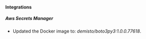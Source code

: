 #### Integrations
##### Aws Secrets Manager
- Updated the Docker image to: *demisto/boto3py3:1.0.0.77618*.
